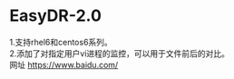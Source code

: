 # EasyDR-2.0

1.支持rhel6和centos6系列。<br>
2.添加了对指定用户vi进程的监控，可以用于文件前后的对比。<br>
网址
https://www.baidu.com/
